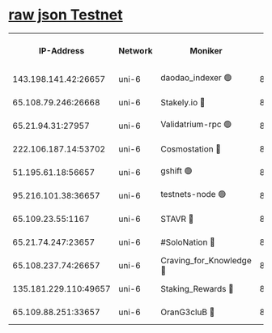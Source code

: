 [raw json Testnet](https://rpc-check.junot.stavr.tech/junot/rpc-junot-result.json)
=


<table><tr><th>IP-Address</th><th>Network</th><th>Moniker</th><th>Latest Block Height</th><th>Earliest Block Height</th><th>Catching Up</th><th>Tx Index</th><th>Voting Power</th><th>Scan Time</th></tr><tr><td>143.198.141.42:26657</td><td>uni-6</td><td>daodao_indexer 🟢</td><td>8508891</td><td>1</td><td>False</td><td>off</td><td>0</td><td>2024-03-02T23:31:56.643111610UTC</td></tr><tr><td>65.108.79.246:26668</td><td>uni-6</td><td>Stakely.io 🔴</td><td>8508887</td><td>1570872</td><td>False</td><td>on</td><td>11</td><td>2024-03-02T23:31:46.355732914UTC</td></tr><tr><td>65.21.94.31:27957</td><td>uni-6</td><td>Validatrium-rpc 🟢</td><td>8508885</td><td>2943363</td><td>False</td><td>on</td><td>0</td><td>2024-03-02T23:31:41.959644288UTC</td></tr><tr><td>222.106.187.14:53702</td><td>uni-6</td><td>Cosmostation 🔴</td><td>8508884</td><td>7473037</td><td>False</td><td>on</td><td>109003</td><td>2024-03-02T23:31:39.588777729UTC</td></tr><tr><td>51.195.61.18:56657</td><td>uni-6</td><td>gshift 🟢</td><td>8508880</td><td>7691417</td><td>False</td><td>on</td><td>0</td><td>2024-03-02T23:31:29.513993335UTC</td></tr><tr><td>95.216.101.38:36657</td><td>uni-6</td><td>testnets-node 🟢</td><td>8508888</td><td>8116304</td><td>False</td><td>on</td><td>0</td><td>2024-03-02T23:31:48.716636440UTC</td></tr><tr><td>65.109.23.55:1167</td><td>uni-6</td><td>STAVR 🔴</td><td>8508889</td><td>8207211</td><td>False</td><td>off</td><td>6056</td><td>2024-03-02T23:31:53.091669309UTC</td></tr><tr><td>65.21.74.247:23657</td><td>uni-6</td><td>#SoloNation 🔴</td><td>8508890</td><td>8237483</td><td>False</td><td>on</td><td>112</td><td>2024-03-02T23:31:55.774660234UTC</td></tr><tr><td>65.108.237.74:26657</td><td>uni-6</td><td>Craving_for_Knowledge 🔴</td><td>8508889</td><td>8388763</td><td>False</td><td>on</td><td>9004</td><td>2024-03-02T23:31:53.404211006UTC</td></tr><tr><td>135.181.229.110:49657</td><td>uni-6</td><td>Staking_Rewards 🔴</td><td>8508893</td><td>8388763</td><td>False</td><td>on</td><td>1008</td><td>2024-03-02T23:32:01.351262724UTC</td></tr><tr><td>65.109.88.251:33657</td><td>uni-6</td><td>OranG3cluB 🔴</td><td>8508892</td><td>8418953</td><td>False</td><td>on</td><td>11</td><td>2024-03-02T23:32:01.034682369UTC</td></tr></table>